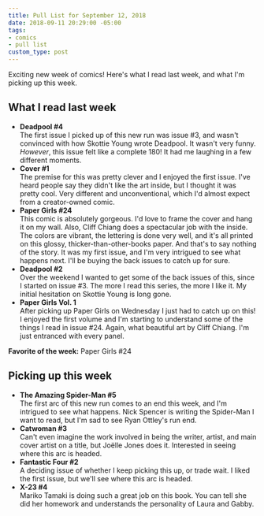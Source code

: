 ```yaml
---
title: Pull List for September 12, 2018
date: 2018-09-11 20:29:00 -05:00
tags:
- comics
- pull list
custom_type: post
---
```


Exciting new week of comics! Here's what I read last week, and what I'm picking up this week.

## What I read last week

- **Deadpool #4**  
The first issue I picked up of this new run was issue #3, and wasn't convinced with how Skottie Young wrote Deadpool. It wasn't very funny. *However*, this issue felt like a complete 180! It had me laughing in a few different moments.
- **Cover #1**  
The premise for this was pretty clever and I enjoyed the first issue. I've heard people say they didn't like the art inside, but I thought it was pretty cool. Very different and unconventional, which I'd almost expect from a creator-owned comic.
- **Paper Girls #24**  
This comic is absolutely gorgeous. I'd love to frame the cover and hang it on my wall. Also, Cliff Chiang does a spectacular job with the inside. The colors are vibrant, the lettering is done very well, and it's all printed on this glossy, thicker-than-other-books paper. And that's to say nothing of the story. It was my first issue, and I'm very intrigued to see what happens next. I'll be buying the back issues to catch up for sure.
- **Deadpool #2**  
Over the weekend I wanted to get some of the back issues of this, since I started on issue #3. The more I read this series, the more I like it. My initial hesitation on Skottie Young is long gone.
- **Paper Girls Vol. 1**  
After picking up Paper Girls on Wednesday I just had to catch up on this! I enjoyed the first volume and I'm starting to understand some of the things I read in issue #24. Again, what beautiful art by Cliff Chiang. I'm just entranced with every panel.

**Favorite of the week:** Paper Girls #24

## Picking up this week

- **The Amazing Spider-Man #5**  
The first arc of this new run comes to an end this week, and I'm intrigued to see what happens. Nick Spencer is writing the Spider-Man I want to read, but I'm sad to see Ryan Ottley's run end.
- **Catwoman #3**  
Can't even imagine the work involved in being the writer, artist, and main cover artist on a title, but Joëlle Jones does it. Interested in seeing where this arc is headed.
- **Fantastic Four #2**  
A deciding issue of whether I keep picking this up, or trade wait. I liked the first issue, but we'll see where this arc is headed.
- **X-23 #4**  
Mariko Tamaki is doing such a great job on this book. You can tell she did her homework and understands the personality of Laura and Gabby.